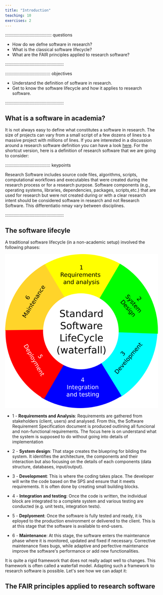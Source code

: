 ```yaml
---
title: "Introduction"
teaching: 10
exercises: 2
---
```


:::::::::::::::::::::::::::::::::::::: questions 

- How do we defne software in research?
- What is the classical software lifecycle?
- What are the FAIR principles applied to research software?

::::::::::::::::::::::::::::::::::::::::::::::::

::::::::::::::::::::::::::::::::::::: objectives

- Understand the definition of software in research.
- Get to know the software lifecycle and how it applies to research software.

::::::::::::::::::::::::::::::::::::::::::::::::

## What is a software in academia?


It is not always easy to define what constitutes a software in research. The size of projects can vary from a small script of a few dozens of lines to a massive project with millions of lines. If you are interested in a discussion around a research software definition you can have a look [here](https://zenodo.org/records/5504016). For the shortcut version, here is a definition of research software that we are going to consider:

::::::::::::::::::::::::::::::::::::: keypoints 

Research Software includes source code files, algorithms, scripts, computational workflows and executables that were created during the research process or for a research purpose. Software components (e.g., operating systems, libraries, dependencies, packages, scripts,etc.) that are used for research but were not created during or with a clear research intent should be considered software in research and not Research Software. This differentiatio nmay vary between disciplines.

::::::::::::::::::::::::::::::::::::::::::::::::

## The software lifecyle

A traditional software lifecycle (in a non-academic setup) involved the following phases:

![Traditional Software Lifecyle](fig/SLC.png)

* 1 - **Requirements and Analysis**: Requirements are gathered from stakeholders (client, users) and analysed. From this, the Software Requirement Specification document is produced outlining all funcional and non-functional requirements. The focus here is on understand what the system is supposed to do without going into details of implementation

* 2 - **System design**: That stage creates the bluepring for bilding the system. It identifies the architecture, the components and their interaction but also focusing on the details of each components (data structure, databases, input/output).

* 3 - **Development**: This is where the coding takes place. The developer will write the code based on the SPS and ensure that it meets requirements. It is often done by creating small building blocks.

* 4 - **Integration and testing**: Once the code is written, the individual block are integrated to a complete system and various testing are conducted (e.g. unit tests, integration tests).

* 5 - **Deplyoment**: Once the software is fully tested and ready, it is eployed to the production environment or delivered to the client. This is at this stage that the software is available to end-users.

* 6 - **Maintenance**: At this stage, the software enters the maintenance phase where it is monitored, updated and fixed if necessary. Corrective maintenance fixes bugs, while adaptive and perfective maintenance improve the software's performance or add new functionalities. 

It is quite a rigid framework that does not really adapt well to changes. This framework is often called a waterfall model. Adapting such a framework to research software is possible. Let's see how we can adapt it:


## The FAIR principles applied to research software



